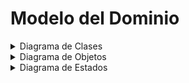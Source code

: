 # Modelo del Dominio


<details>
<summary>Diagrama de Clases</summary>

  | Paso                                                                  |                         Detalle                         |
| --------------------------------------------------------------------- | :-----------------------------------------------------: |
| 1. Listar las clases conceptuales candidatas.                         | trabajadores, lector de huellas, fichaje, contrato, informe, horario, normas |
| 2. Representarlas en el modelo de dominio de partida.                 |          ![](/imagenes/modelosUML/modeloDelDominio/diagramaClases/mdd001.svg)           |
| 3. Añadir las asociaciones necesarias para registrar las relaciones.  |          ![](/imagenes/modelosUML/modeloDelDominio/diagramaClases/mdd002.svg)           |
| 4. Añadir los atributos que satisfagan los requisitos de información. |          ![](/imagenes/modelosUML/modeloDelDominio/diagramaClases/mdd003.svg)           |
| 5. Añadir relación de normas para fichar definidas por el horario.    |          ![](/imagenes/modelosUML/modeloDelDominio/mdd004.svg)           |


![](/imagenes/modelosUML/modeloDelDominio/diagramaClases/diagramaClases.svg)
- [Codigo PUML](https://github.com/VeronikaEspa/23-24-IdSw1-SDR/blob/develop/modelosUML/diagramaClases.puml)

</details>

<details>
<summary>Diagrama de Objetos</summary>

![](../../imagenes/modeloDelDominio/diagramaDeObjetos/diagramaDeObjetos001.svg)
- [Codigo PUML](../../modelosUML/diagramasObjetos/diagramaObjetos001.puml)

![](../../imagenes/modeloDelDominio/diagramaDeObjetos/diagramaDeObjetos002.svg)
- [Codigo PUML](../../modelosUML/diagramasObjetos/diagramaObjetos002.puml)
</details>

<details>
<summary>Diagrama de Estados</summary>

![](/imagenes/modelosUML/modeloDelDominio/diagramaEstados/diagramaEstados.svg)
- [Codigo PUML](https://github.com/VeronikaEspa/23-24-IdSw1-SDR/blob/develop/modelosUML/diagramaEstados.puml)

</details>

<!-- <details>
<summary>Diagrama de Flujo</summary>
- Elemento 1
- Elemento 2
- Elemento 3
</details> -->
